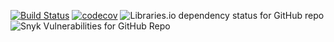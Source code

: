 [![Build Status](https://travis-ci.com/DrFaust92/S3-Maven-Plugin.svg?branch=master)](https://travis-ci.com/DrFaust92/S3-Maven-Plugin)
[![codecov](https://codecov.io/gh/DrFaust92/S3-Maven-Plugin/branch/master/graph/badge.svg)](https://codecov.io/gh/DrFaust92/S3-Maven-Plugin)
![Libraries.io dependency status for GitHub repo](https://img.shields.io/librariesio/github/drfaust92/S3-Maven-Plugin.svg)
![Snyk Vulnerabilities for GitHub Repo](https://img.shields.io/snyk/vulnerabilities/github/drfaust92/S3-Maven-Plugin.svg)